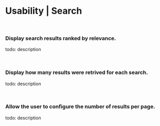# Usability | Search

<br>


### Display search results ranked by relevance.

todo: description

<br>


### Display how many results were retrived for each search.

todo: description

<br>


### Allow the user to configure the number of results per page.

todo: description

<br>

